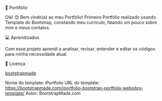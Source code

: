 
🤖 Portifólio

Olá! 😊 Bem vindo(a) ao meu Portfólio! Primeiro Portfólio realizado usando Template do Bootstrap, constando meu currículo, falando um pouco sobre mim e meus contatos.


💻 Aprendizados

Com esse projeto aprendi a analisar, revisar, entender e editar os códigos para minha necessidade atual.


🔑 Licença

 [bootstrapmade](https://bootstrapmade.com/license/)

Nome do template: iPortfolio
URL do template: https://bootstrapmade.com/iportfolio-bootstrap-portfolio-websites-template/
Autor: BootstrapMade.com


